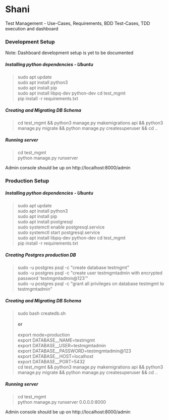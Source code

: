 # Shani

Test Management - Use-Cases, Requirements, BDD Test-Cases, TDD execution and dashboard

### **Development Setup**
Note: Dashboard development setup is yet to be documented

##### **Installing python dependencies - Ubuntu**<br>
> sudo apt update</br>
> sudo apt install python3</br>
> sudo apt install pip</br>
> sudo apt install libpq-dev python-dev
> cd test_mgmt</br>
> pip install -r requirements.txt</br>

##### **Creating and Migrating DB Schema**</br>

> cd test_mgmt && python3 manage.py makemigrations api && python3 manage.py migrate && python manage.py createsuperuser
> && cd ..</br>

##### **Running server**

> cd test_mgmt</br>
> python manage.py runserver</br>

Admin console should be up on http://localhost:8000/admin

### **Production Setup**

##### **Installing python dependencies - Ubuntu**<br>

> sudo apt update</br>
> sudo apt install python3</br>
> sudo apt install pip</br>
> sudo apt install postgresql</br>
> sudo systemctl enable postgresql.service </br>
> sudo systemctl start postgresql.service </br>
> sudo apt install libpq-dev python-dev
> cd test_mgmt</br>
> pip install -r requirements.txt</br>

##### **Creating Postgres production DB**</br>

> sudo -u postgres psql -c "create database testmgmt"</br>
> sudo -u postgres psql -c "create user testmgmtadmin with encrypted password 'testmgmtadmin@123'"</br>
> sudo -u postgres psql -c "grant all privileges on database testmgmt to testmgmtadmin"</br>

##### **Creating and Migrating DB Schema**</br>

> sudo bash createdb.sh</br></br>
> **or**</br></br>
> export mode=production</br>
> export DATABASE__NAME=testmgmt</br>
> export DATABASE__USER=testmgmtadmin</br>
> export DATABASE__PASSWORD=testmgmtadmin@123</br>
> export DATABASE__HOST=localhost</br>
> export DATABASE__PORT=5432</br>
> cd test_mgmt && python3 manage.py makemigrations api && python3 manage.py migrate && python manage.py createsuperuser
> && cd ..</br>

##### **Running server**

> cd test_mgmt</br>
> python manage.py runserver 0.0.0.0:8000</br>

Admin console should be up on http://localhost:8000/admin
